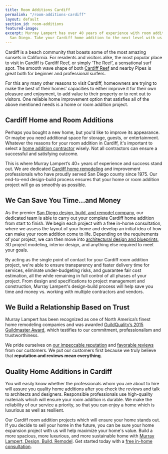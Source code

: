 ```yaml
---
title: Room Additions Cardiff
permalink: "/room-additions-cardiff"
layout: default
section_id: room-additions
featured-image:
excerpt: Murray Lampert has over 40 years of experience with room additions in Cardiff,
  San Diego. Take your Cardiff home addition to the next level with us.
---
```


Cardiff is a beach community that boasts some of the most amazing sunsets in California. For residents and visitors alike, the most popular place to visit in Cardiff is Cardiff Reef, or simply ‘The Reef’, a sensational surf spot. The smooth wave shape of both [Cardiff Reef](http://www.surfline.com/surf-report/cardiff-reef-south-southern-california_139590/) and nearby Pipes is great both for beginner and professional surfers.

For this any many other reasons to visit Cardiff, homeowners are trying to make the best of their homes’ capacities to either improve it for their own pleasure and enjoyment, to add value to their property or to rent out to visitors. One reliable home improvement option that satisfies all of the above mentioned needs is a home or room addition project.

## Cardiff Home and Room Additions

Perhaps you bought a new home, but you'd like to improve its appearance. Or maybe you need additional space for storage, guests, or entertainment. Whatever the reasons for your room addition in Cardiff, it's important to select a [home addition contractor](/san-diego-room-additions) wisely. Not all contractors can ensure a successful and satisfying outcome.

This is where Murray Lampert’s 40+ years of experience and success stand out. We are dedicated [Cardiff home remodeling](/service-locations/cardiff-design-build-and-remodel-services/) and improvement professionals who have proudly served San Diego county since 1975. Our end-to-end design-build process ensures that your home or room addition project will go as smoothly as possible.

## We Can Save You Time...and Money

As the premier [San Diego design, build, and remodel company](/), our dedicated team is able to carry out your complete Cardiff home addition from start to finish. We begin each project with a free in-home consultation, where we assess the layout of your home and develop an initial idea of how can make your room addition come to life. Depending on the requirements of your project, we can then move into [architectural design and blueprints](/san-diego-architectural-design-services), 3D project modeling, interior design, and anything else required to meet your goals.

By acting as the single point of contact for your Cardiff room addition project, we're able to ensure transparency and faster delivery time for services, eliminate under-budgeting risks, and guarantee fair cost estimation, all the while remaining in full control of all phases of your project. From design and specifications to project management and construction, Murray Lampert's design-build process will help save you time and money vs. working with multiple contractors and vendors.

## We Build a Relationship Based on Trust

Murray Lampert has been recognized as one of North America’s finest home remodeling companies and was awarded [GuildQuality’s 2015 Guildmaster Award](/murray-lampert-recognized-among-north-americas-best), which testifies to our commitment, professionalism and trustworthiness.

We pride ourselves on [our impeccable reputation](https://www.youtube.com/watch?v=RGn8ISNG-AY&amp;feature=youtu.be) and [favorable reviews](/reviews) from our customers. We put our customers first because we truly believe that **reputation and reviews mean everything**.

## Quality Home Additions in Cardiff

You will easily know whether the professionals whom you are about to hire will assure you quality home additions after you check the reviews and talk to architects and designers. Responsible professionals use high-quality materials which will ensure your room addition is durable. We make the reliability of our service a priority, so that you can enjoy a home which is luxurious as well as resilient.

Our Cardiff room addition projects which will ensure your home stands out. If you decide to sell your home in the future, you can be sure your home expansion project with us will help maximize your home's value. Build a more spacious, more luxurious, and more sustainable home with [Murray Lampert, Design, Build, Remodel](/). Get started today with a [free in-home consultation](/contact).
